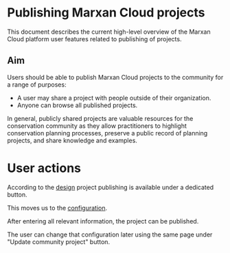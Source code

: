 # Publishing Marxan Cloud projects

This document describes the current high-level overview of the Marxan Cloud
platform user features related to publishing of projects.

## Aim

Users should be able to publish Marxan Cloud projects to the community for a
range of purposes:

- A user may share a project with people outside of their organization.
- Anyone can browse all published projects.

In general, publicly shared projects are valuable resources for the conservation
community as they allow practitioners to highlight conservation planning
processes, preserve a public record of planning projects, and share knowledge
and examples.

# User actions

According to the
[design](https://www.figma.com/file/p2R8McgbBALAQcdhcklTjq/Marxan-Visual_V03?node-id=7686%3A12851)
project publishing is available under a dedicated button.

This moves us to the
[configuration](https://www.figma.com/file/p2R8McgbBALAQcdhcklTjq/Marxan-Visual_V03?node-id=7721%3A10180).

After entering all relevant information, the project can be published.

The user can change that configuration later using the same page under "Update
community project" button.
